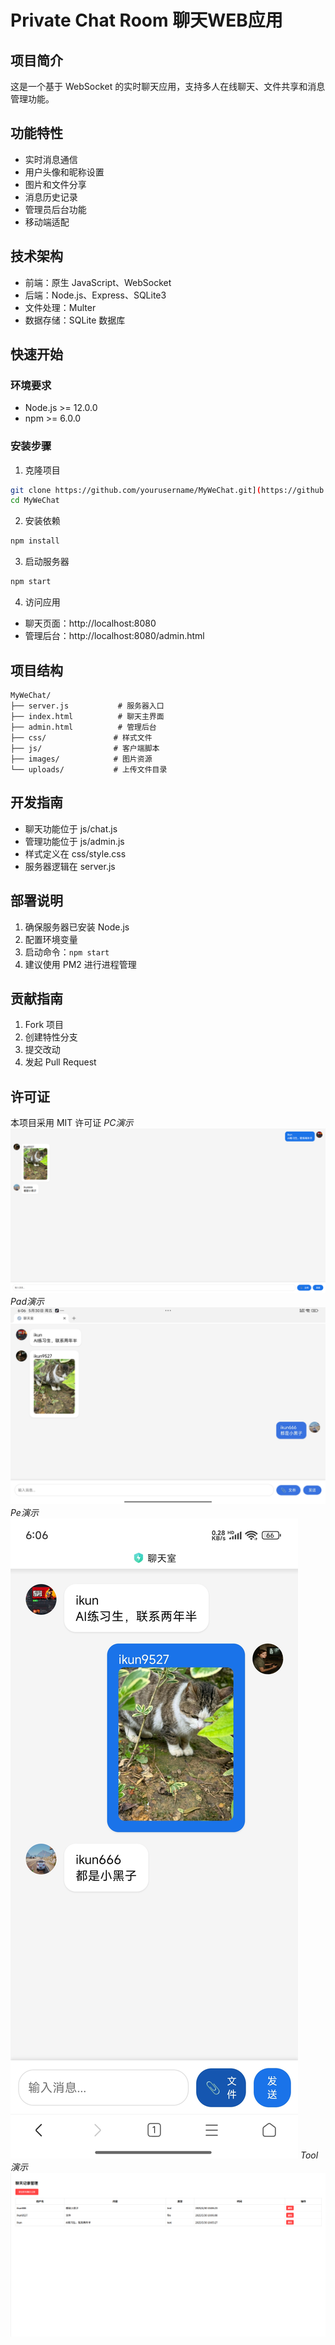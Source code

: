 # Private Chat Room 聊天WEB应用

## 项目简介
这是一个基于 WebSocket 的实时聊天应用，支持多人在线聊天、文件共享和消息管理功能。

## 功能特性
- 实时消息通信
- 用户头像和昵称设置
- 图片和文件分享
- 消息历史记录
- 管理员后台功能
- 移动端适配

## 技术架构
- 前端：原生 JavaScript、WebSocket
- 后端：Node.js、Express、SQLite3
- 文件处理：Multer
- 数据存储：SQLite 数据库

## 快速开始

### 环境要求
- Node.js >= 12.0.0
- npm >= 6.0.0

### 安装步骤
1. 克隆项目
```bash
git clone https://github.com/yourusername/MyWeChat.git](https://github.com/ikun9527z/Private-Chat-Room/tree/master
cd MyWeChat
```

2. 安装依赖
```bash
npm install
```

3. 启动服务器
```bash
npm start
```

4. 访问应用
- 聊天页面：http://localhost:8080
- 管理后台：http://localhost:8080/admin.html

## 项目结构
```
MyWeChat/
├── server.js           # 服务器入口
├── index.html          # 聊天主界面
├── admin.html          # 管理后台
├── css/               # 样式文件
├── js/                # 客户端脚本
├── images/            # 图片资源
└── uploads/           # 上传文件目录
```

## 开发指南
- 聊天功能位于 js/chat.js
- 管理功能位于 js/admin.js
- 样式定义在 css/style.css
- 服务器逻辑在 server.js

## 部署说明
1. 确保服务器已安装 Node.js
2. 配置环境变量
3. 启动命令：`npm start`
4. 建议使用 PM2 进行进程管理

## 贡献指南
1. Fork 项目
2. 创建特性分支
3. 提交改动
4. 发起 Pull Request

## 许可证
本项目采用 MIT 许可证
<em>PC演示</em>
  ![Raw GitHub Image](https://raw.githubusercontent.com/ikun9527z/Private-Chat-Room/master/DemoPC.png)
<em>Pad演示</em>
  ![Raw GitHub Image](https://raw.githubusercontent.com/ikun9527z/Private-Chat-Room/master/DemoPad.jpg)
<em>Pe演示</em>
  ![Raw GitHub Image](https://raw.githubusercontent.com/ikun9527z/Private-Chat-Room/master/DemoPe.jpg)
<em>Tool演示</em>
  ![Raw GitHub Image](https://raw.githubusercontent.com/ikun9527z/Private-Chat-Room/master/Admin.png)
